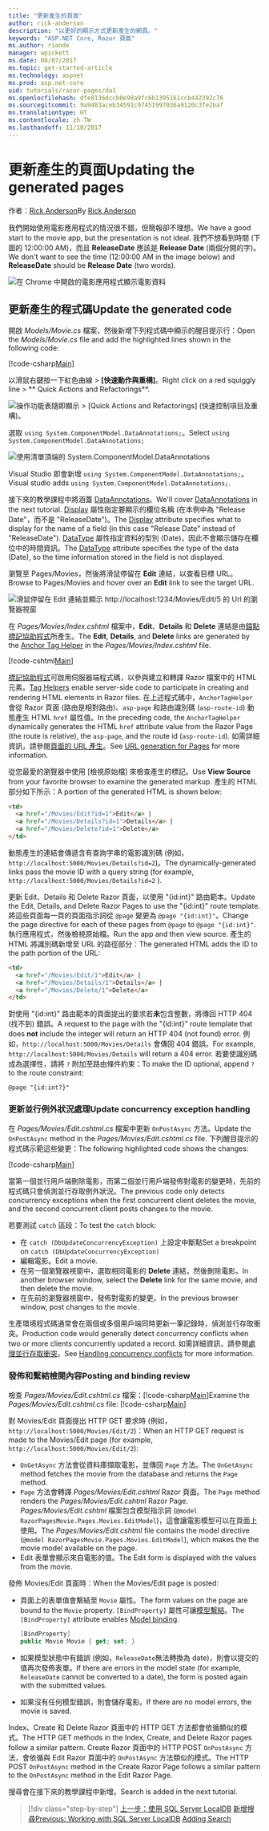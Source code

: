 ```yaml
---
title: "更新產生的頁面"
author: rick-anderson
description: "以更好的顯示方式更新產生的網頁。"
keywords: "ASP.NET Core, Razor 頁面"
ms.author: riande
manager: wpickett
ms.date: 08/07/2017
ms.topic: get-started-article
ms.technology: aspnet
ms.prod: asp.net-core
uid: tutorials/razor-pages/da1
ms.openlocfilehash: dfe8136dccb0e98a9fc6b1395161ccb442392c76
ms.sourcegitcommit: 9a9483aceb34591c97451997036a9120c3fe2baf
ms.translationtype: HT
ms.contentlocale: zh-TW
ms.lasthandoff: 11/10/2017
---
```

# <a name="updating-the-generated-pages"></a><span data-ttu-id="7e299-104">更新產生的頁面</span><span class="sxs-lookup"><span data-stu-id="7e299-104">Updating the generated pages</span></span>

<span data-ttu-id="7e299-105">作者：[Rick Anderson](https://twitter.com/RickAndMSFT)</span><span class="sxs-lookup"><span data-stu-id="7e299-105">By [Rick Anderson](https://twitter.com/RickAndMSFT)</span></span>

<span data-ttu-id="7e299-106">我們開始使用電影應用程式的情況很不錯，但簡報卻不理想。</span><span class="sxs-lookup"><span data-stu-id="7e299-106">We have a good start to the movie app, but the presentation is not ideal.</span></span> <span data-ttu-id="7e299-107">我們不想看到時間 (下圖的 12:00:00 AM)，而且 **ReleaseDate** 應該是 **Release Date** (兩個分開的字)。</span><span class="sxs-lookup"><span data-stu-id="7e299-107">We don't want to see the time (12:00:00 AM in the image below) and **ReleaseDate** should be **Release Date** (two words).</span></span>

![在 Chrome 中開啟的電影應用程式顯示電影資料](sql/_static/m55.png)

## <a name="update-the-generated-code"></a><span data-ttu-id="7e299-109">更新產生的程式碼</span><span class="sxs-lookup"><span data-stu-id="7e299-109">Update the generated code</span></span>

<span data-ttu-id="7e299-110">開啟 *Models/Movie.cs* 檔案，然後新增下列程式碼中顯示的醒目提示行：</span><span class="sxs-lookup"><span data-stu-id="7e299-110">Open the *Models/Movie.cs* file and add the highlighted lines shown in the following code:</span></span>

[!code-csharp[Main](razor-pages-start/sample/RazorPagesMovie/Models/MovieDate.cs?name=snippet_1&highlight=10-11)]

<span data-ttu-id="7e299-111">以滑鼠右鍵按一下紅色曲線 > **[快速動作與重構]**。</span><span class="sxs-lookup"><span data-stu-id="7e299-111">Right click on a red squiggly line > ** Quick Actions and Refactorings**.</span></span>

  ![操作功能表隨即顯示 **> [Quick Actions and Refactorings] (快速控制項目及重構)**。](da1/qa.png)

<span data-ttu-id="7e299-113">選取 `using System.ComponentModel.DataAnnotations;`。</span><span class="sxs-lookup"><span data-stu-id="7e299-113">Select `using System.ComponentModel.DataAnnotations;`</span></span>

  ![使用清單頂端的 System.ComponentModel.DataAnnotations](da1/da.png)

  <span data-ttu-id="7e299-115">Visual Studio 即會新增 `using System.ComponentModel.DataAnnotations;`。</span><span class="sxs-lookup"><span data-stu-id="7e299-115">Visual studio adds `using System.ComponentModel.DataAnnotations;`.</span></span>

<span data-ttu-id="7e299-116">接下來的教學課程中將涵蓋 [DataAnnotations](https://docs.microsoft.com/aspnet/mvc/overview/older-versions/mvc-music-store/mvc-music-store-part-6)。</span><span class="sxs-lookup"><span data-stu-id="7e299-116">We'll cover [DataAnnotations](https://docs.microsoft.com/aspnet/mvc/overview/older-versions/mvc-music-store/mvc-music-store-part-6) in the next tutorial.</span></span> <span data-ttu-id="7e299-117">[Display](https://docs.microsoft.com//aspnet/core/api/microsoft.aspnetcore.mvc.modelbinding.metadata.displaymetadata) 屬性指定要顯示的欄位名稱 (在本例中為 "Release Date"，而不是 "ReleaseDate")。</span><span class="sxs-lookup"><span data-stu-id="7e299-117">The [Display](https://docs.microsoft.com//aspnet/core/api/microsoft.aspnetcore.mvc.modelbinding.metadata.displaymetadata) attribute specifies what to display for the name of a field (in this case "Release Date" instead of "ReleaseDate").</span></span> <span data-ttu-id="7e299-118">[DataType](https://docs.microsoft.com/aspnet/core/api/microsoft.aspnetcore.mvc.dataannotations.internal.datatypeattributeadapter) 屬性指定資料的型別 (Date)，因此不會顯示儲存在欄位中的時間資訊。</span><span class="sxs-lookup"><span data-stu-id="7e299-118">The [DataType](https://docs.microsoft.com/aspnet/core/api/microsoft.aspnetcore.mvc.dataannotations.internal.datatypeattributeadapter) attribute specifies the type of the data (Date), so the time information stored in the field is not displayed.</span></span>

<span data-ttu-id="7e299-119">瀏覽至 Pages/Movies，然後將滑鼠停留在 **Edit** 連結，以查看目標 URL。</span><span class="sxs-lookup"><span data-stu-id="7e299-119">Browse to Pages/Movies and  hover over an **Edit** link to see the target URL.</span></span>

![滑鼠停留在 Edit 連結並顯示 http://localhost:1234/Movies/Edit/5 的 Url 的瀏覽器視窗](da1/edit7.png)

<span data-ttu-id="7e299-121">在 *Pages/Movies/Index.cshtml* 檔案中，**Edit**、**Details**  和 **Delete** 連結是由[錨點標記協助程式](xref:mvc/views/tag-helpers/builtin-th/anchor-tag-helper)所產生。</span><span class="sxs-lookup"><span data-stu-id="7e299-121">The **Edit**, **Details**, and **Delete** links are generated by the [Anchor Tag Helper](xref:mvc/views/tag-helpers/builtin-th/anchor-tag-helper) in the *Pages/Movies/Index.cshtml* file.</span></span>

[!code-cshtml[Main](razor-pages-start/snapshot_sample/RazorPagesMovie/Pages/Movies/Index.cshtml?highlight=16-18&range=32-)]

<span data-ttu-id="7e299-122">[標記協助程式](xref:mvc/views/tag-helpers/intro)可啟用伺服器端程式碼，以參與建立和轉譯 Razor 檔案中的 HTML 元素。</span><span class="sxs-lookup"><span data-stu-id="7e299-122">[Tag Helpers](xref:mvc/views/tag-helpers/intro) enable server-side code to participate in creating and rendering HTML elements in Razor files.</span></span> <span data-ttu-id="7e299-123">在上述程式碼中，`AnchorTagHelper` 會從 Razor 頁面 (路由是相對路由)、`asp-page` 和路由識別碼 (`asp-route-id`) 動態產生 HTML `href` 屬性值。</span><span class="sxs-lookup"><span data-stu-id="7e299-123">In the preceding code, the `AnchorTagHelper` dynamically generates the HTML `href` attribute value from the Razor Page (the route is relative), the `asp-page`,  and the route id (`asp-route-id`).</span></span> <span data-ttu-id="7e299-124">如需詳細資訊，請參閱[頁面的 URL 產生](xref:mvc/razor-pages/index#url-generation-for-pages)。</span><span class="sxs-lookup"><span data-stu-id="7e299-124">See [URL generation for Pages](xref:mvc/razor-pages/index#url-generation-for-pages) for more information.</span></span>

<span data-ttu-id="7e299-125">從您最愛的瀏覽器中使用 [檢視原始檔] 來檢查產生的標記。</span><span class="sxs-lookup"><span data-stu-id="7e299-125">Use **View Source** from your favorite browser to examine the generated markup.</span></span> <span data-ttu-id="7e299-126">產生的 HTML 部分如下所示：</span><span class="sxs-lookup"><span data-stu-id="7e299-126">A portion of the generated HTML is shown below:</span></span>

```html
<td>
  <a href="/Movies/Edit?id=1">Edit</a> |
  <a href="/Movies/Details?id=1">Details</a> |
  <a href="/Movies/Delete?id=1">Delete</a>
</td>
```

<span data-ttu-id="7e299-127">動態產生的連結會傳遞含有查詢字串的電影識別碼 (例如，`http://localhost:5000/Movies/Details?id=2`)。</span><span class="sxs-lookup"><span data-stu-id="7e299-127">The dynamically-generated links pass the movie ID with a query string (for example, `http://localhost:5000/Movies/Details?id=2` ).</span></span> 

<span data-ttu-id="7e299-128">更新 Edit、Details 和 Delete Razor 頁面，以使用 "{id:int}" 路由範本。</span><span class="sxs-lookup"><span data-stu-id="7e299-128">Update the Edit, Details, and Delete Razor Pages to use the "{id:int}" route template.</span></span> <span data-ttu-id="7e299-129">將這些頁面每一頁的頁面指示詞從 `@page` 變更為 `@page "{id:int}"`。</span><span class="sxs-lookup"><span data-stu-id="7e299-129">Change the page directive for each of these pages from `@page` to `@page "{id:int}"`.</span></span> <span data-ttu-id="7e299-130">執行應用程式，然後檢視原始檔。</span><span class="sxs-lookup"><span data-stu-id="7e299-130">Run the app and then view source.</span></span> <span data-ttu-id="7e299-131">產生的 HTML 將識別碼新增至 URL 的路徑部分：</span><span class="sxs-lookup"><span data-stu-id="7e299-131">The generated HTML adds the ID to the path portion of the URL:</span></span>

```html
<td>
  <a href="/Movies/Edit/1">Edit</a> |
  <a href="/Movies/Details/1">Details</a> |
  <a href="/Movies/Delete/1">Delete</a>
</td>
```

<span data-ttu-id="7e299-132">對使用 "{id:int}" 路由範本的頁面提出的要求若**未**包含整數，將傳回 HTTP 404 (找不到) 錯誤。</span><span class="sxs-lookup"><span data-stu-id="7e299-132">A request to the page with the "{id:int}" route template that does **not** include the integer will return an HTTP 404 (not found) error.</span></span> <span data-ttu-id="7e299-133">例如，`http://localhost:5000/Movies/Details` 會傳回 404 錯誤。</span><span class="sxs-lookup"><span data-stu-id="7e299-133">For example, `http://localhost:5000/Movies/Details` will return a 404 error.</span></span> <span data-ttu-id="7e299-134">若要使識別碼成為選擇性，請將 `?` 附加至路由條件約束：</span><span class="sxs-lookup"><span data-stu-id="7e299-134">To make the ID optional, append `?` to the route constraint:</span></span>

 ```cshtml
@page "{id:int?}"
```

### <a name="update-concurrency-exception-handling"></a><span data-ttu-id="7e299-135">更新並行例外狀況處理</span><span class="sxs-lookup"><span data-stu-id="7e299-135">Update concurrency exception handling</span></span>

<span data-ttu-id="7e299-136">在 *Pages/Movies/Edit.cshtml.cs* 檔案中更新 `OnPostAsync` 方法。</span><span class="sxs-lookup"><span data-stu-id="7e299-136">Update the `OnPostAsync` method in the *Pages/Movies/Edit.cshtml.cs* file.</span></span> <span data-ttu-id="7e299-137">下列醒目提示的程式碼示範這些變更：</span><span class="sxs-lookup"><span data-stu-id="7e299-137">The following highlighted code shows the changes:</span></span>

[!code-csharp[Main](razor-pages-start/snapshot_sample/RazorPagesMovie/Pages/Movies/Edit.cshtml.cs?name=snippet1&highlight=16-23)]

<span data-ttu-id="7e299-138">當第一個並行用戶端刪除電影，而第二個並行用戶端發佈對電影的變更時，先前的程式碼只會偵測並行存取例外狀況。</span><span class="sxs-lookup"><span data-stu-id="7e299-138">The previous code only detects concurrency exceptions when the first concurrent client deletes the movie, and the second concurrent client posts changes to the movie.</span></span>

<span data-ttu-id="7e299-139">若要測試 `catch` 區段：</span><span class="sxs-lookup"><span data-stu-id="7e299-139">To test the `catch` block:</span></span>

* <span data-ttu-id="7e299-140">在 `catch (DbUpdateConcurrencyException)` 上設定中斷點</span><span class="sxs-lookup"><span data-stu-id="7e299-140">Set a breakpoint on `catch (DbUpdateConcurrencyException)`</span></span>
* <span data-ttu-id="7e299-141">編輯電影。</span><span class="sxs-lookup"><span data-stu-id="7e299-141">Edit a movie.</span></span>
* <span data-ttu-id="7e299-142">在另一個瀏覽器視窗中，選取相同電影的 **Delete** 連結，然後刪除電影。</span><span class="sxs-lookup"><span data-stu-id="7e299-142">In another browser window, select the **Delete** link for the same movie, and then delete the movie.</span></span>
* <span data-ttu-id="7e299-143">在先前的瀏覽器視窗中，發佈對電影的變更。</span><span class="sxs-lookup"><span data-stu-id="7e299-143">In the previous browser window, post changes to the movie.</span></span>

<span data-ttu-id="7e299-144">生產環境程式碼通常會在兩個或多個用戶端同時更新一筆記錄時，偵測並行存取衝突。</span><span class="sxs-lookup"><span data-stu-id="7e299-144">Production code would generally detect concurrency conflicts when two or more clients concurrently updated a record.</span></span> <span data-ttu-id="7e299-145">如需詳細資訊，請參閱[處理並行存取衝突](xref:data/ef-mvc/concurrency)。</span><span class="sxs-lookup"><span data-stu-id="7e299-145">See [Handling concurrency conflicts](xref:data/ef-mvc/concurrency) for more information.</span></span>

### <a name="posting-and-binding-review"></a><span data-ttu-id="7e299-146">發佈和繫結檢閱內容</span><span class="sxs-lookup"><span data-stu-id="7e299-146">Posting and binding review</span></span>

<span data-ttu-id="7e299-147">檢查 *Pages/Movies/Edit.cshtml.cs* 檔案：[!code-csharp[Main](razor-pages-start/snapshot_sample/RazorPagesMovie/Pages/Movies/Edit.cshtml.cs?name=snippet2)]</span><span class="sxs-lookup"><span data-stu-id="7e299-147">Examine the *Pages/Movies/Edit.cshtml.cs* file: [!code-csharp[Main](razor-pages-start/snapshot_sample/RazorPagesMovie/Pages/Movies/Edit.cshtml.cs?name=snippet2)]</span></span>

<span data-ttu-id="7e299-148">對 Movies/Edit 頁面提出 HTTP GET 要求時 (例如，`http://localhost:5000/Movies/Edit/2`)：</span><span class="sxs-lookup"><span data-stu-id="7e299-148">When an HTTP GET request is made to the Movies/Edit page (for example, `http://localhost:5000/Movies/Edit/2`):</span></span>

* <span data-ttu-id="7e299-149">`OnGetAsync` 方法會從資料庫擷取電影，並傳回 `Page` 方法。</span><span class="sxs-lookup"><span data-stu-id="7e299-149">The `OnGetAsync` method fetches the movie from the database and returns the `Page` method.</span></span> 
* <span data-ttu-id="7e299-150">`Page` 方法會轉譯 *Pages/Movies/Edit.cshtml* Razor 頁面。</span><span class="sxs-lookup"><span data-stu-id="7e299-150">The `Page` method renders the *Pages/Movies/Edit.cshtml* Razor Page.</span></span> <span data-ttu-id="7e299-151">*Pages/Movies/Edit.cshtml* 檔案包含模型指示詞 (`@model RazorPagesMovie.Pages.Movies.EditModel`)，這會讓電影模型可以在頁面上使用。</span><span class="sxs-lookup"><span data-stu-id="7e299-151">The *Pages/Movies/Edit.cshtml* file contains the model directive (`@model RazorPagesMovie.Pages.Movies.EditModel`), which makes the the movie model available on the page.</span></span>
* <span data-ttu-id="7e299-152">Edit 表單會顯示來自電影的值。</span><span class="sxs-lookup"><span data-stu-id="7e299-152">The Edit form is displayed with the values from the movie.</span></span>

<span data-ttu-id="7e299-153">發佈 Movies/Edit 頁面時：</span><span class="sxs-lookup"><span data-stu-id="7e299-153">When the Movies/Edit page is posted:</span></span>

* <span data-ttu-id="7e299-154">頁面上的表單值會繫結至 `Movie` 屬性。</span><span class="sxs-lookup"><span data-stu-id="7e299-154">The form values on the page are bound to the `Movie` property.</span></span> <span data-ttu-id="7e299-155">`[BindProperty]` 屬性可讓[模型繫結](xref:mvc/models/model-binding)。</span><span class="sxs-lookup"><span data-stu-id="7e299-155">The `[BindProperty]` attribute enables [Model binding](xref:mvc/models/model-binding).</span></span>

  ```csharp
  [BindProperty]
  public Movie Movie { get; set; }
  ```

* <span data-ttu-id="7e299-156">如果模型狀態中有錯誤 (例如，`ReleaseDate`無法轉換為 date)，則會以提交的值再次發佈表單。</span><span class="sxs-lookup"><span data-stu-id="7e299-156">If there are errors in the model state (for example, `ReleaseDate` cannot be converted to a date), the form is posted again with the submitted values.</span></span>
* <span data-ttu-id="7e299-157">如果沒有任何模型錯誤，則會儲存電影。</span><span class="sxs-lookup"><span data-stu-id="7e299-157">If there are no model errors, the movie is saved.</span></span>

<span data-ttu-id="7e299-158">Index、Create 和 Delete Razor 頁面中的 HTTP GET 方法都會依循類似的模式。</span><span class="sxs-lookup"><span data-stu-id="7e299-158">The HTTP GET methods in the Index, Create, and Delete Razor pages follow a similar pattern.</span></span> <span data-ttu-id="7e299-159">Create Razor 頁面中的 HTTP POST `OnPostAsync` 方法，會依循與 Edit Razor 頁面中的 `OnPostAsync` 方法類似的模式。</span><span class="sxs-lookup"><span data-stu-id="7e299-159">The HTTP POST `OnPostAsync` method in the Create Razor Page follows a similar pattern to the `OnPostAsync` method in the Edit Razor Page.</span></span>

<span data-ttu-id="7e299-160">搜尋會在接下來的教學課程中新增。</span><span class="sxs-lookup"><span data-stu-id="7e299-160">Search is added in the next tutorial.</span></span>

>[!div class="step-by-step"]
<span data-ttu-id="7e299-161">[上一步：使用 SQL Server LocalDB](xref:tutorials/razor-pages/sql)
[新增搜尋](xref:tutorials/razor-pages/search)</span><span class="sxs-lookup"><span data-stu-id="7e299-161">[Previous: Working with SQL Server LocalDB](xref:tutorials/razor-pages/sql)
[Adding Search](xref:tutorials/razor-pages/search)</span></span>

